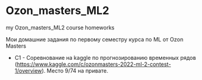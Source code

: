 # Ozon_masters_ML2
my Ozon_masters_ML2 course homeworks

Мои домашние задания по первому семестру курса по ML от Ozon Masters

* С1 - Соревнование на kaggle по прогнозированию временных рядов (https://www.kaggle.com/c/ozonmasters-2022-ml-2-contest-1/overview). Место 9/74 на привате.
